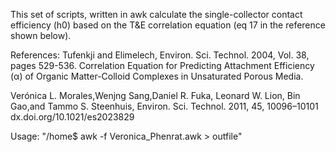This set of scripts, written in awk calculate the single-collector contact efficiency (h0) based on the T&E correlation equation (eq 17 in the reference shown below).



References: Tufenkji and Elimelech, Environ. Sci. Technol. 2004, Vol. 38, pages 529-536.
Correlation Equation for Predicting Attachment Efficiency (α) of Organic Matter-Colloid Complexes in Unsaturated Porous Media. 

Verónica L. Morales,Wenjng Sang,Daniel R. Fuka, Leonard W. Lion, Bin Gao,and Tammo S. Steenhuis,
Environ. Sci. Technol. 2011, 45, 10096–10101
dx.doi.org/10.1021/es2023829

Usage: "/home$ awk -f Veronica_Phenrat.awk > outfile"

